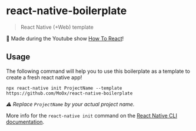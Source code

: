 # react-native-boilerplate

> React Native (+Web) template

🎉 Made during the Youtube show
[How To React](https://www.youtube.com/playlist?list=PLUzgQ3V9t75NTjEeL-1VB64V9nk2XovXz)!

## Usage

The following command will help you to use this boilerplate as a template to
create a fresh react native app!

```console
npx react-native init ProjectName --template https://github.com/MoOx/react-native-boilerplate
```

_⚠️ Replace `ProjectName` by your actual project name._

More info for the `react-native init` command on the
[React Native CLI documentation](https://github.com/react-native-community/cli).
